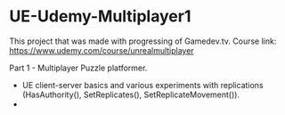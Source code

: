 # UE-Udemy-Multiplayer1

This project that was made with progressing of Gamedev.tv. Course link: https://www.udemy.com/course/unrealmultiplayer

Part 1 - Multiplayer Puzzle platformer.

- UE client-server basics and various experiments with replications (HasAuthority(), SetReplicates(), SetReplicateMovement()).
- 